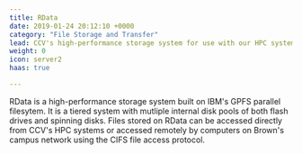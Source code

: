 ```yaml
---
title: RData
date: 2019-01-24 20:12:10 +0000
category: "File Storage and Transfer"
lead: CCV's high-performance storage system for use with our HPC systems.
weight: 0
icon: server2
haas: true

---
```

RData is a high-performance storage system built on IBM's GPFS parallel filesytem. It is a tiered system with mutliple internal disk pools of both flash drives and spinning disks. Files stored on RData can be accessed directly from CCV's HPC systems or accessed remotely by computers on Brown's campus network using the CIFS file access protocol.
